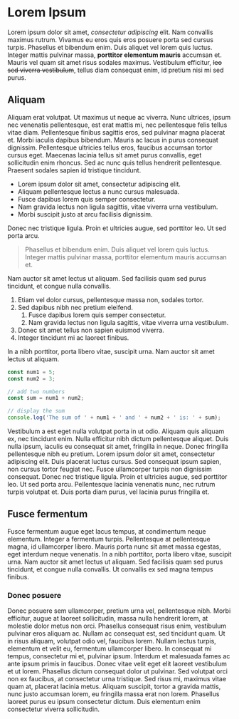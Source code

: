 # Lorem Ipsum

Lorem ipsum dolor sit amet, *consectetur adipiscing* elit. Nam convallis maximus rutrum. Vivamus eu eros quis eros posuere porta sed cursus turpis. Phasellus et bibendum enim. Duis aliquet vel lorem quis luctus. Integer mattis pulvinar massa, **porttitor elementum mauris** accumsan et. Mauris vel quam sit amet risus sodales maximus. Vestibulum efficitur, ~~leo sed viverra vestibulum~~, tellus diam consequat enim, id pretium nisi mi sed purus.

## Aliquam

Aliquam erat volutpat. Ut maximus ut neque ac viverra. Nunc ultrices, ipsum nec venenatis pellentesque, est erat mattis mi, nec pellentesque felis tellus vitae diam. Pellentesque finibus sagittis eros, sed pulvinar magna placerat et. Morbi iaculis dapibus bibendum. Mauris ac lacus in purus consequat dignissim. Pellentesque ultricies tellus eros, faucibus accumsan tortor cursus eget. Maecenas lacinia tellus sit amet purus convallis, eget sollicitudin enim rhoncus. Sed ac nunc quis tellus hendrerit pellentesque. Praesent sodales sapien id tristique tincidunt.

- Lorem ipsum dolor sit amet, consectetur adipiscing elit.
- Aliquam pellentesque lectus a nunc cursus malesuada.
- Fusce dapibus lorem quis semper consectetur.
- Nam gravida lectus non ligula sagittis, vitae viverra urna vestibulum.
- Morbi suscipit justo at arcu facilisis dignissim.

Donec nec tristique ligula. Proin et ultricies augue, sed porttitor leo. Ut sed porta arcu.

> Phasellus et bibendum enim. Duis aliquet vel lorem quis luctus. Integer mattis pulvinar massa, porttitor elementum mauris accumsan et.

Nam auctor sit amet lectus ut aliquam. Sed facilisis quam sed purus tincidunt, et congue nulla convallis.

1. Etiam vel dolor cursus, pellentesque massa non, sodales tortor.
2. Sed dapibus nibh nec pretium eleifend.
    1. Fusce dapibus lorem quis semper consectetur.
    2.  Nam gravida lectus non ligula sagittis, vitae viverra urna vestibulum.
3. Donec sit amet tellus non sapien euismod viverra.
4. Integer tincidunt mi ac laoreet finibus.

In a nibh porttitor, porta libero vitae, suscipit urna. Nam auctor sit amet lectus ut aliquam.

```js
const num1 = 5;
const num2 = 3;

// add two numbers
const sum = num1 + num2;

// display the sum
console.log('The sum of ' + num1 + ' and ' + num2 + ' is: ' + sum);
```

Vestibulum a est eget nulla volutpat porta in ut odio. Aliquam quis aliquam ex, nec tincidunt enim. Nulla efficitur nibh dictum pellentesque aliquet. Duis nulla ipsum, iaculis eu consequat sit amet, fringilla in neque. Donec fringilla pellentesque nibh eu pretium. Lorem ipsum dolor sit amet, consectetur adipiscing elit. Duis placerat luctus cursus. Sed consequat ipsum sapien, non cursus tortor feugiat nec. Fusce ullamcorper turpis non dignissim consequat. Donec nec tristique ligula. Proin et ultricies augue, sed porttitor leo. Ut sed porta arcu. Pellentesque lacinia venenatis nunc, nec rutrum turpis volutpat et. Duis porta diam purus, vel lacinia purus fringilla et.

## Fusce fermentum

Fusce fermentum augue eget lacus tempus, at condimentum neque elementum. Integer a fermentum turpis. Pellentesque at pellentesque magna, id ullamcorper libero. Mauris porta nunc sit amet massa egestas, eget interdum neque venenatis. In a nibh porttitor, porta libero vitae, suscipit urna. Nam auctor sit amet lectus ut aliquam. Sed facilisis quam sed purus tincidunt, et congue nulla convallis. Ut convallis ex sed magna tempus finibus.

### Donec posuere

Donec posuere sem ullamcorper, pretium urna vel, pellentesque nibh. Morbi efficitur, augue at laoreet sollicitudin, massa nulla hendrerit lorem, at molestie dolor metus non orci. Phasellus consequat risus enim, vestibulum pulvinar eros aliquam ac. Nullam ac consequat est, sed tincidunt quam. Ut in risus aliquam, volutpat odio vel, faucibus lorem. Nullam lectus turpis, elementum et velit eu, fermentum ullamcorper libero. In consequat mi tempus, consectetur mi et, pulvinar ipsum. Interdum et malesuada fames ac ante ipsum primis in faucibus. Donec vitae velit eget elit laoreet vestibulum et ut lorem. Phasellus dictum consequat dolor ut pulvinar. Sed volutpat orci non ex faucibus, at consectetur urna tristique. Sed risus mi, maximus vitae quam at, placerat lacinia metus. Aliquam suscipit, tortor a gravida mattis, nunc justo accumsan lorem, eu fringilla massa erat non lorem. Phasellus laoreet purus eu ipsum consectetur dictum. Duis elementum enim consectetur viverra sollicitudin.
